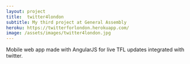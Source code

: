 ```yaml
---
layout: project
title:  twitter4london
subtitle: My third project at General Assembly
heroku: https://twitterforlondon.herokuapp.com/
image: /assets/images/twitter4london.jpg
---
```

Mobile web app made with AngularJS for live TFL updates integrated with twitter.
